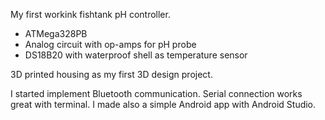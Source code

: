 My first workink fishtank pH controller.

- ATMega328PB
- Analog circuit with op-amps for pH probe
- DS18B20 with waterproof shell as temperature sensor

3D printed housing as my first 3D design project.

 I started implement Bluetooth communication. Serial connection works great with terminal. I made also a simple Android app with Android Studio.